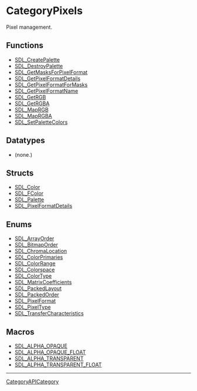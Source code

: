 # CategoryPixels

Pixel management.

<!-- END CATEGORY DOCUMENTATION -->

## Functions

<!-- DO NOT HAND-EDIT CATEGORY LISTS, THEY ARE AUTOGENERATED AND WILL BE OVERWRITTEN, BASED ON TAGS IN INDIVIDUAL PAGE FOOTERS. EDIT THOSE INSTEAD. -->
<!-- BEGIN CATEGORY LIST: CategoryPixels, CategoryAPIFunction -->
- [SDL_CreatePalette](SDL_CreatePalette)
- [SDL_DestroyPalette](SDL_DestroyPalette)
- [SDL_GetMasksForPixelFormat](SDL_GetMasksForPixelFormat)
- [SDL_GetPixelFormatDetails](SDL_GetPixelFormatDetails)
- [SDL_GetPixelFormatForMasks](SDL_GetPixelFormatForMasks)
- [SDL_GetPixelFormatName](SDL_GetPixelFormatName)
- [SDL_GetRGB](SDL_GetRGB)
- [SDL_GetRGBA](SDL_GetRGBA)
- [SDL_MapRGB](SDL_MapRGB)
- [SDL_MapRGBA](SDL_MapRGBA)
- [SDL_SetPaletteColors](SDL_SetPaletteColors)
<!-- END CATEGORY LIST -->

## Datatypes

<!-- DO NOT HAND-EDIT CATEGORY LISTS, THEY ARE AUTOGENERATED AND WILL BE OVERWRITTEN, BASED ON TAGS IN INDIVIDUAL PAGE FOOTERS. EDIT THOSE INSTEAD. -->
<!-- BEGIN CATEGORY LIST: CategoryPixels, CategoryAPIDatatype -->
- (none.)
<!-- END CATEGORY LIST -->

## Structs

<!-- DO NOT HAND-EDIT CATEGORY LISTS, THEY ARE AUTOGENERATED AND WILL BE OVERWRITTEN, BASED ON TAGS IN INDIVIDUAL PAGE FOOTERS. EDIT THOSE INSTEAD. -->
<!-- BEGIN CATEGORY LIST: CategoryPixels, CategoryAPIStruct -->
- [SDL_Color](SDL_Color)
- [SDL_FColor](SDL_FColor)
- [SDL_Palette](SDL_Palette)
- [SDL_PixelFormatDetails](SDL_PixelFormatDetails)
<!-- END CATEGORY LIST -->

## Enums

<!-- DO NOT HAND-EDIT CATEGORY LISTS, THEY ARE AUTOGENERATED AND WILL BE OVERWRITTEN, BASED ON TAGS IN INDIVIDUAL PAGE FOOTERS. EDIT THOSE INSTEAD. -->
<!-- BEGIN CATEGORY LIST: CategoryPixels, CategoryAPIEnum -->
- [SDL_ArrayOrder](SDL_ArrayOrder)
- [SDL_BitmapOrder](SDL_BitmapOrder)
- [SDL_ChromaLocation](SDL_ChromaLocation)
- [SDL_ColorPrimaries](SDL_ColorPrimaries)
- [SDL_ColorRange](SDL_ColorRange)
- [SDL_Colorspace](SDL_Colorspace)
- [SDL_ColorType](SDL_ColorType)
- [SDL_MatrixCoefficients](SDL_MatrixCoefficients)
- [SDL_PackedLayout](SDL_PackedLayout)
- [SDL_PackedOrder](SDL_PackedOrder)
- [SDL_PixelFormat](SDL_PixelFormat)
- [SDL_PixelType](SDL_PixelType)
- [SDL_TransferCharacteristics](SDL_TransferCharacteristics)
<!-- END CATEGORY LIST -->

## Macros

<!-- DO NOT HAND-EDIT CATEGORY LISTS, THEY ARE AUTOGENERATED AND WILL BE OVERWRITTEN, BASED ON TAGS IN INDIVIDUAL PAGE FOOTERS. EDIT THOSE INSTEAD. -->
<!-- BEGIN CATEGORY LIST: CategoryPixels, CategoryAPIMacro -->
- [SDL_ALPHA_OPAQUE](SDL_ALPHA_OPAQUE)
- [SDL_ALPHA_OPAQUE_FLOAT](SDL_ALPHA_OPAQUE_FLOAT)
- [SDL_ALPHA_TRANSPARENT](SDL_ALPHA_TRANSPARENT)
- [SDL_ALPHA_TRANSPARENT_FLOAT](SDL_ALPHA_TRANSPARENT_FLOAT)
<!-- END CATEGORY LIST -->


----
[CategoryAPICategory](CategoryAPICategory)

